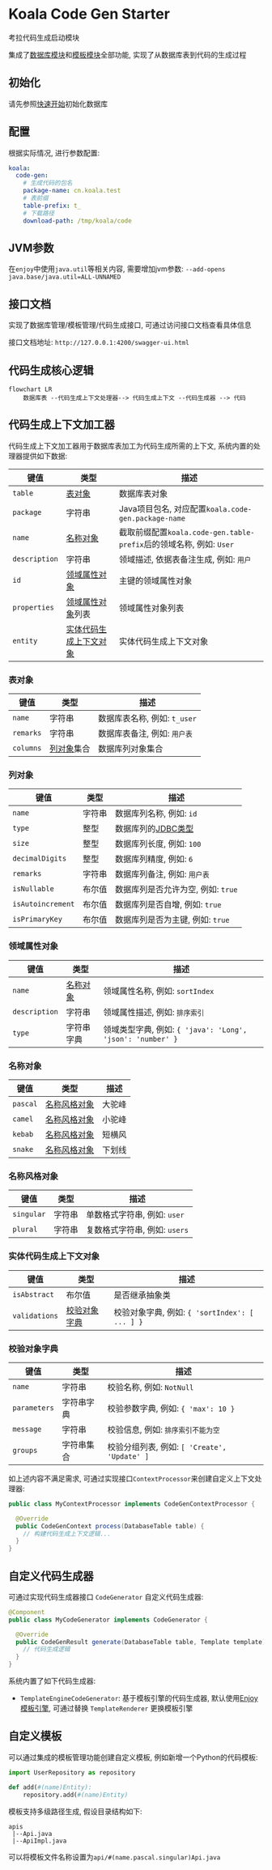 # Koala Code Gen Starter

考拉代码生成启动模块

集成了[数据库模块](/components/koala-database-starter)和[模板模块](/components/koala-template-starter)全部功能, 实现了从数据库表到代码的生成过程

## 初始化

请先参照[快速开始](/guide/getting-started.md#初始化数据库)初始化数据库

## 配置

根据实际情况, 进行参数配置:

```yaml
koala:
  code-gen:
    # 生成代码的包名
    package-name: cn.koala.test
    # 表前缀
    table-prefix: t_
    # 下载路径
    download-path: /tmp/koala/code
```

## JVM参数

在`enjoy`中使用`java.util`等相关内容, 需要增加jvm参数: `--add-opens java.base/java.util=ALL-UNNAMED`

## 接口文档

实现了数据库管理/模板管理/代码生成接口, 可通过访问接口文档查看具体信息

接口文档地址: `http://127.0.0.1:4200/swagger-ui.html`

## 代码生成核心逻辑

```mermaid
flowchart LR
	数据库表 --代码生成上下文处理器--> 代码生成上下文 --代码生成器 --> 代码
```

## 代码生成上下文加工器

代码生成上下文加工器用于数据库表加工为代码生成所需的上下文, 系统内置的处理器提供如下数据:

| 键值          | 类型                                              | 描述                                                         |
| ------------- | ------------------------------------------------- | ------------------------------------------------------------ |
| `table`       | [表对象](#表对象)                                 | 数据库表对象                                                 |
| `package`     | 字符串                                            | Java项目包名, 对应配置`koala.code-gen.package-name`          |
| `name`        | [名称对象](#名称对象)                             | 截取前缀配置`koala.code-gen.table-prefix`后的领域名称, 例如: `User` |
| `description` | 字符串                                            | 领域描述, 依据表备注生成, 例如: `用户`                       |
| `id`          | [领域属性对象](#领域属性对象)                     | 主键的领域属性对象                                           |
| `properties`  | [领域属性对象](#领域属性对象)列表                 | 领域属性对象列表                                             |
| `entity`      | [实体代码生成上下文对象](#实体代码生成上下文对象) | 实体代码生成上下文对象                                       |

### 表对象

| 键值      | 类型                  | 描述                         |
| --------- | --------------------- | ---------------------------- |
| `name`    | 字符串                | 数据库表名称, 例如: `t_user` |
| `remarks` | 字符串                | 数据库表备注, 例如: `用户表` |
| `columns` | [列对象](#列对象)集合 | 数据库列对象集合             |

### 列对象

| 键值              | 类型   | 描述                                                         |
| ----------------- | ------ | ------------------------------------------------------------ |
| `name`            | 字符串 | 数据库列名称, 例如: `id`                                     |
| `type`            | 整型   | 数据库列的[JDBC类型](https://docs.oracle.com/en/java/javase/17/docs/api/java.sql/java/sql/JDBCType.html) |
| `size`            | 整型   | 数据库列长度, 例如: `100`                                    |
| `decimalDigits`   | 整型   | 数据库列精度, 例如: `6`                                      |
| `remarks`         | 字符串 | 数据库列备注, 例如: `用户表`                                 |
| `isNullable`      | 布尔值 | 数据库列是否允许为空, 例如: `true`                           |
| `isAutoincrement` | 布尔值 | 数据库列是否自增, 例如: `true`                               |
| `isPrimaryKey`    | 布尔值 | 数据库列是否为主键, 例如: `true`                             |

### 领域属性对象

| 键值          | 类型                  | 描述                                                       |
| ------------- | --------------------- | ---------------------------------------------------------- |
| `name`        | [名称对象](#名称对象) | 领域属性名称, 例如: `sortIndex`                            |
| `description` | 字符串                | 领域属性描述, 例如: `排序索引`                             |
| `type`        | 字符串字典            | 领域类型字典, 例如: `{ 'java': 'Long', 'json': 'number' }` |

### 名称对象

| 键值     | 类型                          | 描述   |
| -------- | ----------------------------- | ------ |
| `pascal` | [名称风格对象](#名称风格对象) | 大驼峰 |
| `camel`  | [名称风格对象](#名称风格对象) | 小驼峰 |
| `kebab`  | [名称风格对象](#名称风格对象) | 短横风 |
| `snake`  | [名称风格对象](#名称风格对象) | 下划线 |

### 名称风格对象

| 键值       | 类型   | 描述                          |
| ---------- | ------ | ----------------------------- |
| `singular` | 字符串 | 单数格式字符串, 例如: `user`  |
| `plural`   | 字符串 | 复数格式字符串, 例如: `users` |

### 实体代码生成上下文对象

| 键值          | 类型                          | 描述                                           |
| ------------- | ----------------------------- | ---------------------------------------------- |
| `isAbstract`  | 布尔值                        | 是否继承抽象类                                 |
| `validations` | [校验对象字典](#校验对象字典) | 校验对象字典, 例如: `{ 'sortIndex': [ ... ] }` |

### 校验对象字典

| 键值         | 类型       | 描述                                         |
| ------------ | ---------- | -------------------------------------------- |
| `name`       | 字符串     | 校验名称, 例如: `NotNull`                    |
| `parameters` | 字符串字典 | 校验参数字典, 例如: `{ 'max': 10 }`          |
| `message`    | 字符串     | 校验信息, 例如: `排序索引不能为空`           |
| `groups`     | 字符串集合 | 校验分组列表, 例如: `[ 'Create', 'Update' ]` |

如上述内容不满足需求, 可通过实现接口`ContextProcessor`来创建自定义上下文处理器:

```java
public class MyContextProcessor implements CodeGenContextProcessor {

  @Override
  public CodeGenContext process(DatabaseTable table) {
    // 构建代码生成上下文逻辑...
  }
}
```

## 自定义代码生成器

可通过实现代码生成器接口 `CodeGenerator` 自定义代码生成器:

```java
@Component
public class MyCodeGenerator implements CodeGenerator {

  @Override
  public CodeGenResult generate(DatabaseTable table, Template template) {
    // 代码生成逻辑
  }
}
```

系统内置了如下代码生成器:

- `TemplateEngineCodeGenerator`: 基于模板引擎的代码生成器, 默认使用[Enjoy模板引擎](https://jfinal.com/doc/6-1), 可通过替换 `TemplateRenderer` 更换模板引擎

## 自定义模板

可以通过集成的模板管理功能创建自定义模板, 例如新增一个Python的代码模板:

```python
import UserRepository as repository

def add(#(name)Entity):
    repository.add(#(name)Entity)
```

模板支持多级路径生成, 假设目录结构如下:

```
apis
 |--Api.java
 |--ApiImpl.java
```

可以将模板文件名称设置为`api/#(name.pascal.singular)Api.java`

